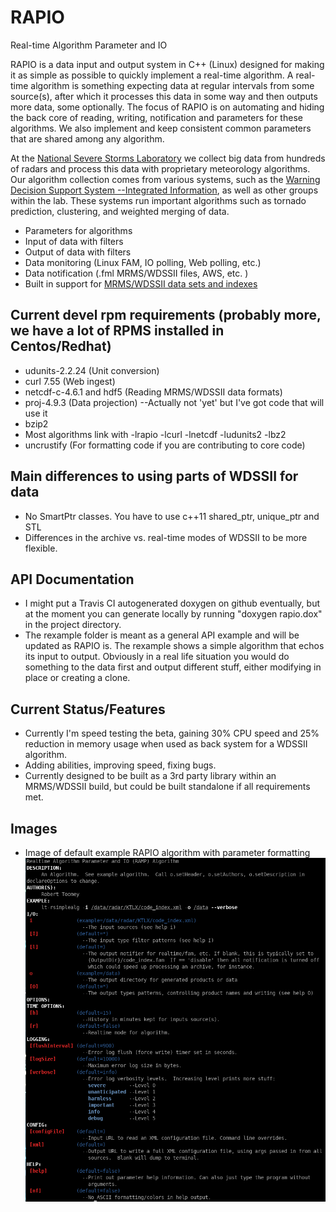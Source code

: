 # RAPIO

Real-time Algorithm Parameter and IO

RAPIO is a data input and output system in C++ (Linux) designed for making it as simple as possible to quickly implement a real-time algorithm.  A real-time algorithm is something expecting data at regular intervals from some source(s), after which it processes this data in some way and then outputs more data, some optionally. The focus of RAPIO is on automating and hiding the back core of reading, writing, notification and parameters for these algorithms.  We also implement and keep consistent common parameters that are shared among any algorithm.

At the [National Severe Storms Laboratory](https://www.nssl.noaa.gov) we collect big data from hundreds of radars and process this data with proprietary meteorology algorithms.  Our algorithm collection comes from various systems, such as the [Warning Decision Support System --Integrated Information](http://www.wdssii.org), as well as other groups within the lab.  These systems run important algorithms such as tornado prediction, clustering, and weighted merging of data. 

* Parameters for algorithms
* Input of data with filters
* Output of data with filters
* Data monitoring (Linux FAM, IO polling, Web polling, etc.) 
* Data notification (.fml MRMS/WDSSII files, AWS, etc. )
* Built in support for [MRMS/WDSSII data sets and indexes](https://www.nssl.noaa.gov/projects/mrms/)

## Current devel rpm requirements (probably more, we have a lot of RPMS installed in Centos/Redhat)
* udunits-2.2.24 (Unit conversion)
* curl 7.55  (Web ingest)
* netcdf-c-4.6.1 and hdf5  (Reading MRMS/WDSSII data formats)
* proj-4.9.3 (Data projection) --Actually not 'yet' but I've got code that will use it
* bzip2
* Most algorithms link with -lrapio -lcurl -lnetcdf -ludunits2 -lbz2
* uncrustify (For formatting code if you are contributing to core code)

## Main differences to using parts of WDSSII for data
* No SmartPtr classes.  You have to use c++11 shared_ptr, unique_ptr and STL
* Differences in the archive vs. real-time modes of WDSSII to be more flexible.

## API Documentation
* I might put a Travis CI autogenerated doxygen on github eventually, but at the moment you can generate locally by running "doxygen rapio.dox" in the project directory.
* The rexample folder is meant as a general API example and will be updated as RAPIO is.  The rexample shows a simple algorithm that echos its input to output. Obviously in a real life situation you would do something to the data first and output different stuff, either modifying in place or creating a clone.

## Current Status/Features
* Currently I'm speed testing the beta, gaining 30% CPU speed and 25% reduction in memory usage when used as back system for a WDSSII algorithm.
* Adding abilities, improving speed, fixing bugs.
* Currently designed to be built as a 3rd party library within an MRMS/WDSSII build, but could be built standalone if all requirements met.

## Images
* Image of default example RAPIO algorithm with parameter formatting
![RAPIO example image](images/rapio001.png?raw=true "RAPIO example")

